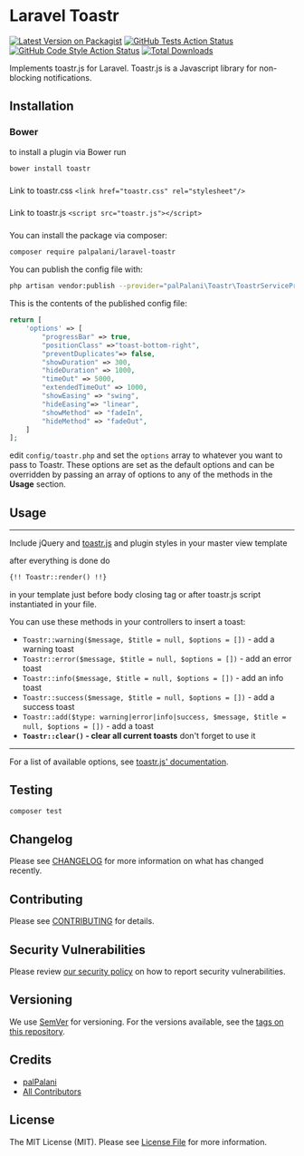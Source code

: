 # Laravel Toastr

[![Latest Version on Packagist](https://img.shields.io/packagist/v/palpalani/laravel-toastr.svg?style=flat-square)](https://packagist.org/packages/palpalani/laravel-toastr)
[![GitHub Tests Action Status](https://img.shields.io/github/workflow/status/palpalani/laravel-toastr/run-tests?label=tests)](https://github.com/palpalani/laravel-toastr/actions?query=workflow%3ATests+branch%3Amaster)
[![GitHub Code Style Action Status](https://img.shields.io/github/workflow/status/palpalani/laravel-toastr/Check%20&%20fix%20styling?label=code%20style)](https://github.com/palpalani/laravel-toastr/actions?query=workflow%3A"Check+%26+fix+styling"+branch%3Amaster)
[![Total Downloads](https://img.shields.io/packagist/dt/palpalani/laravel-toastr.svg?style=flat-square)](https://packagist.org/packages/palpalani/laravel-toastr)

Implements toastr.js for Laravel. Toastr.js is a Javascript library for non-blocking notifications.

## Installation

### Bower

to install a plugin via Bower run

```shell
bower install toastr
```

###
Link to toastr.css  ```<link href="toastr.css" rel="stylesheet"/>```

###
Link to toastr.js  ```<script src="toastr.js"></script>```

###
You can install the package via composer:

```bash
composer require palpalani/laravel-toastr
```

You can publish the config file with:
```bash
php artisan vendor:publish --provider="palPalani\Toastr\ToastrServiceProvider" --tag="laravel-toastr-config"
```

This is the contents of the published config file:

```php
return [
    'options' => [
        "progressBar" => true,
        "positionClass" =>"toast-bottom-right",
        "preventDuplicates"=> false,
        "showDuration" => 300,
        "hideDuration" => 1000,
        "timeOut" => 5000,
        "extendedTimeOut" => 1000,
        "showEasing" => "swing",
        "hideEasing"=> "linear",
        "showMethod" => "fadeIn",
        "hideMethod" => "fadeOut",
    ]
];
```

edit `config/toastr.php` and set the `options` array to whatever you want to pass to Toastr. These options are set as 
the default options and can be overridden by passing an array of options to any of the methods in the **Usage** section.

## Usage
-----

Include jQuery and [toastr.js](http://codeseven.github.io/toastr/) and plugin styles in your master view template  

after everything is done do
``` html
{!! Toastr::render() !!}
```
in your template just before body closing tag or after toastr.js script instantiated in your file.

You can use these methods in your controllers to insert a toast:
  - `Toastr::warning($message, $title = null, $options = [])` - add a warning toast
  - `Toastr::error($message, $title = null, $options = [])` - add an error toast
  - `Toastr::info($message, $title = null, $options = [])` - add an info toast
  - `Toastr::success($message, $title = null, $options = [])` - add a success toast
  - `Toastr::add($type: warning|error|info|success, $message, $title = null, $options = [])` - add a toast
  - **`Toastr::clear()` - clear all current toasts** don't forget to use it

---
For a list of available options, see [toastr.js' documentation](http://codeseven.github.io/toastr/demo.html).

## Testing

```bash
composer test
```

## Changelog

Please see [CHANGELOG](CHANGELOG.md) for more information on what has changed recently.

## Contributing

Please see [CONTRIBUTING](.github/CONTRIBUTING.md) for details.

## Security Vulnerabilities

Please review [our security policy](../../security/policy) on how to report security vulnerabilities.

## Versioning

We use [SemVer](http://semver.org/) for versioning. For the versions available, see the [tags on this repository](https://github.com/palpalani/laravel-toastr/tags).

## Credits

- [palPalani](https://github.com/palPalani)
- [All Contributors](../../contributors)

## License

The MIT License (MIT). Please see [License File](LICENSE.md) for more information.
